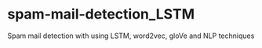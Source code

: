 # spam-mail-detection_LSTM
Spam mail detection with using LSTM, word2vec, gloVe and NLP techniques 
